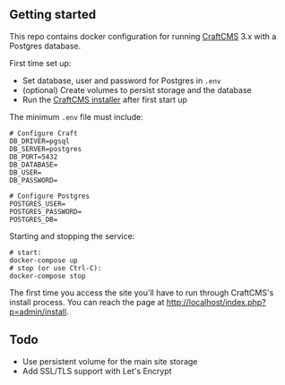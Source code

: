 ## Getting started

This repo contains docker configuration for running [CraftCMS](https://craftcms.com/) 3.x
with a Postgres database.

First time set up:

- Set database, user and password for Postgres in `.env`
- (optional) Create volumes to persist storage and the database
- Run the [CraftCMS installer](http://localhost/index.php?p=admin/install) after first start up

The minimum `.env` file must include:

```
# Configure Craft
DB_DRIVER=pgsql
DB_SERVER=postgres
DB_PORT=5432
DB_DATABASE=
DB_USER=
DB_PASSWORD=

# Configure Postgres
POSTGRES_USER=
POSTGRES_PASSWORD=
POSTGRES_DB=
```

Starting and stopping the service:

```
# start:
docker-compose up
# stop (or use Ctrl-C):
docker-compose stop
```

The first time you access the site you'll have to run through CraftCMS's
install process. You can reach the page at [http://localhost/index.php?p=admin/install](http://localhost/index.php?p=admin/install).

## Todo

* Use persistent volume for the main site storage
* Add SSL/TLS support with Let's Encrypt
